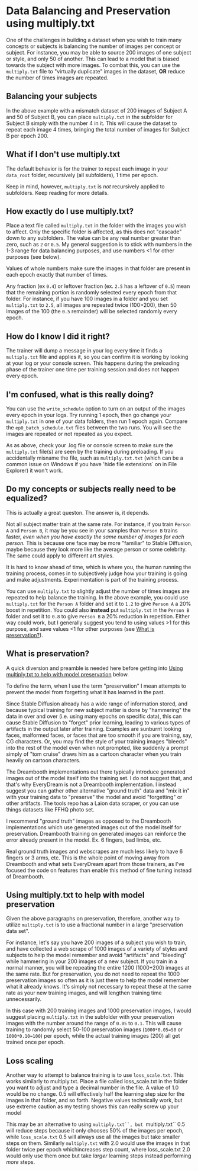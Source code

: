 # Data Balancing and Preservation using multiply.txt

One of the challenges in building a dataset when you wish to train many concepts or subjects is balancing the number of images per concept or subject.  For instance, you may be able to source 200 images of one subject or style, and only 50 of another.  This can lead to a model that is biased towards the subject with more images.  To combat this, you can use the `multiply.txt` file to "virtually duplicate" images in the dataset, **OR** reduce the number of times images are repeated.

## Balancing your subjects

In the above example with a mismatch dataset of 200 images of Subject A and 50 of Subject B, you can place `multiply.txt` in the subfolder for Subject B simply with the number 4 in it.  This will cause the dataset to repeat each image 4 times, bringing the total number of images for Subject B per epoch 200.

## What if I don't use multiply.txt

The default behavior is for the trainer to repeat each image in your `data_root` folder, recursively (all subfolders), 1 time per epoch.  

Keep in mind, however, `multiply.txt` is *not* recursively applied to subfolders.  Keep reading for more details.

## How exactly do I use multiply.txt?

Place a text file called `multiply.txt` in the folder with the images you wish to affect.  Only the specific folder is affected, as this does not "cascade" down to any subfolders.  The value can be any real number greater than zero, such as `2` or `0.5`.  My general suggestion is to stick with numbers in the 1-3 range for data balancing purposes, and use numbers <1 for other purposes (see below).

Values of whole numbers make sure the images in that folder are present in each epoch exactly that number of times. 

Any fraction (ex `0.4`) or leftover fraction (ex. `2.5` has a leftover of `0.5`) mean that the remaining portion is randomly selected every epoch from that folder.  For instance, if you have 100 images in a folder and you set `multiply.txt` to `2.5`, all images are repeated twice (100>200), then 50 images of the 100 (the `0.5` remainder) will be selected randomly every epoch.

## How do I know I did it right?

The trainer will dump a message in your log every time it finds a `multiply.txt` file and applies it, so you can confirm it is working by looking at your log or your console screen.  This happens during the preloading phase of the trainer one time per training session and does not happen every epoch.

## I'm confused, what is this really doing?

You can use the `write_schedule` option to turn on an output of the images every epoch in your logs.  Try running 1 epoch, then go change your `multiply.txt` in one of your data folders, then run 1 epoch again.  Compare the `ep0_batch_schedule.txt` files between the two runs.  You will see the images are repeated or not repeated as you expect.

As as above, check your .log file or console screen to make sure the `multiply.txt` file(s) are seen by the training during preloading.  If you accidentally misname the file, such as `multiply.txt.txt` (which can be a common issue on Windows if you have 'hide file extensions` on in File Explorer) it won't work. 

## Do my concepts or subjects really need to be equalized? 

This is actually a great queston.  The answer is, it depends.

Not all subject matter train at the same rate.  For instance, if you train `Person A` and `Person B`, it may be you see in your samples than `Person B` trains faster, *even when you have exactly the same number of images for each person.*  This is because one face may be more "familiar" to Stable Diffusion, maybe because they look more like the average person or some celebrity.  The same could apply to different art styles.

It is hard to know ahead of time, which is where you, the human running the training process, comes in to subjectively judge how your training is going and make adjustments.  Experimentation is part of the training process.

You can use `multiply.txt` to slightly adjust the number of times images are repeated to help balance the training.  In the above example, you could use `multiply.txt` for the `Person A` folder and set it to `1.2` to give `Person A` a 20% boost in repetition.  You could also **instead** put `multiply.txt` in the `Person B` folder and set it to `0.8` to give `Person B` a 20% reduction in repetition.  Either way could work, but I generally suggest you tend to using values >1 for this purpose, and save values <1 for other purposes (see [What is preservation?](#What_is_preservation)).


## What is preservation?

A quick diversion and preamble is needed here before getting into [Using multiply.txt to help with model preservation](#using-multiplytxt-to-help-with-model-preservation) below.

To define the term, when I use the term "preservation" I mean attempts to prevent the model from forgetting what it has learned in the past.  

Since Stable Diffusion already has a wide range of information stored, and because typical training for new subject matter is done by "hammering" the data in over and over (i.e. using many epochs on specific data), this can cause Stable Diffusion to "forget" prior learning, leading to various types of artifacts in the output later after training.  Examples are sunburnt looking faces, malformed faces, or faces that are too smooth if you are training, say, CG characters.  Or, you may find the style of your training images "bleeds" into the rest of the model even when not prompted, like suddenly a prompt simply of "tom cruise" draws him as a cartoon character when you train heavily on cartoon characters.

The Dreambooth implementations out there typically introduce generated images out of the model itself into the training set. I do not suggest that, and that's why EveryDream is not a Dreambooth implementation.  I instead suggest you can gather other alternative "ground truth" data and "mix it in" with your training data to "preserve" the model and avoid "forgetting" or other artifacts.  The tools repo has a Laion data scraper, or you can use things datasets like FFHQ photo set. 

I recommend "ground truth" images as opposed to the Dreambooth implementations which use generated images out of the model itself for preservation.  Dreambooth training on generated images can reinforce the error already present in the model.  Ex. 6 fingers, bad limbs, etc.  

Real ground truth images and webscrapes are much less likely to have 6 fingers or 3 arms, etc.  This is the whole point of moving away from Dreambooth and what sets EveryDream apart from those trainers, as I've focused the code on features than enable this method of fine tuning instead of Dreambooth.

## Using multiply.txt to help with model preservation

Given the above paragraphs on preservation, therefore, another way to utilize `multiply.txt` is to use a fractional number in a large "preservation data set".  

For instance, let's say you have 200 images of a subject you wish to train, and have collected a web scrape of 1000 images of a variety of styles and subjects to help the model remember and avoid "artifacts" and "bleeding" while hammering in your 200 images of a new subject.  If you train in a normal manner, you will be repeating the entire 1200 (1000+200) images at the same rate.  But for preservation, you do not need to repeat the 1000 preservation images so often as it is just there to help the model remember what it already knows.  It's simply not necessary to repeat these at the same rate as your new training images, and will lengthen training time unnecessarily. 

In this case with 200 training images and 1000 preservation images, I would suggest placing `multiply.txt` in the  subfolder with your preservation images with the number around the range of `0.05` to `0.1`.  This will cause training to randomly select 50-100 preservation images (`1000*0.05=50` or `1000*0.10=100`) per epoch, while the actual training images (200) all get trained once per epoch.

## Loss scaling

Another way to attempt to balance training is to use `loss_scale.txt`.  This works similarly to multiply.txt. Place a file called loss_scale.txt in the folder you want to adjust and type a decimal number in the file.  A value of 1.0 would be no change. 0.5 will effectively half the learning step size for the images in that folder, and so forth.  Negative values technically work, but use extreme caution as my testing shows this can really screw up your model

This may be an alternative to using `multiply.txt``, but `multiply.txt`` 0.5 will reduce steps because it only chooses 50% of the images per epoch, while `loss_scale.txt` 0.5 will always use all the images but take smaller steps on them.  Similarly `multiply.txt` with 2.0 would use the images in that folder twice per epoch whichincreases step count, where loss_scale.txt 2.0 would only use them once but take *larger* learning steps instead performing *more* steps.